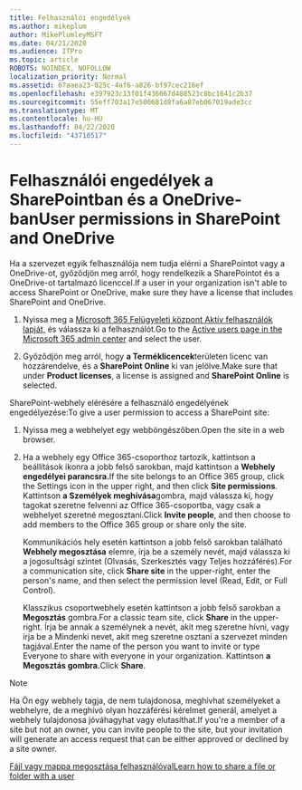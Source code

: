 ```yaml
---
title: Felhasználói engedélyek
ms.author: mikeplum
author: MikePlumleyMSFT
ms.date: 04/21/2020
ms.audience: ITPro
ms.topic: article
ROBOTS: NOINDEX, NOFOLLOW
localization_priority: Normal
ms.assetid: 67aaea23-025c-4af6-a826-bf97cec216ef
ms.openlocfilehash: e397923c13f01f436667d488523c8bc1641c2b37
ms.sourcegitcommit: 55eff703a17e500681d8fa6a87eb067019ade3cc
ms.translationtype: MT
ms.contentlocale: hu-HU
ms.lasthandoff: 04/22/2020
ms.locfileid: "43710517"
---
```

# <a name="user-permissions-in-sharepoint-and-onedrive"></a><span data-ttu-id="4ea5d-102">Felhasználói engedélyek a SharePointban és a OneDrive-ban</span><span class="sxs-lookup"><span data-stu-id="4ea5d-102">User permissions in SharePoint and OneDrive</span></span>

<span data-ttu-id="4ea5d-103">Ha a szervezet egyik felhasználója nem tudja elérni a SharePointot vagy a OneDrive-ot, győződjön meg arról, hogy rendelkezik a SharePointot és a OneDrive-ot tartalmazó licenccel.</span><span class="sxs-lookup"><span data-stu-id="4ea5d-103">If a user in your organization isn't able to access SharePoint or OneDrive, make sure they have a license that includes SharePoint and OneDrive.</span></span> 
  
1. <span data-ttu-id="4ea5d-104">Nyissa meg a [Microsoft 365 Felügyeleti központ Aktív felhasználók lapját,](https://portal.office.com/adminportal/home#/users) és válassza ki a felhasználót.</span><span class="sxs-lookup"><span data-stu-id="4ea5d-104">Go to the [Active users page in the Microsoft 365 admin center](https://portal.office.com/adminportal/home#/users) and select the user.</span></span> 
    
2. <span data-ttu-id="4ea5d-105">Győződjön meg arról, hogy **a Terméklicencek**területen licenc van hozzárendelve, és a **SharePoint Online** ki van jelölve.</span><span class="sxs-lookup"><span data-stu-id="4ea5d-105">Make sure that under **Product licenses**, a license is assigned and **SharePoint Online** is selected.</span></span> 
    
 <span data-ttu-id="4ea5d-106">SharePoint-webhely elérésére a felhasználó engedélyének engedélyezése:</span><span class="sxs-lookup"><span data-stu-id="4ea5d-106">To give a user permission to access a SharePoint site:</span></span> 
  
1. <span data-ttu-id="4ea5d-107">Nyissa meg a webhelyet egy webböngészőben.</span><span class="sxs-lookup"><span data-stu-id="4ea5d-107">Open the site in a web browser.</span></span>
    
2. <span data-ttu-id="4ea5d-108">Ha a webhely egy Office 365-csoporthoz tartozik, kattintson a beállítások ikonra a jobb felső sarokban, majd kattintson a **Webhely engedélyei parancsra.**</span><span class="sxs-lookup"><span data-stu-id="4ea5d-108">If the site belongs to an Office 365 group, click the Settings icon in the upper right, and then click **Site permissions**.</span></span> <span data-ttu-id="4ea5d-109">Kattintson **a Személyek meghívása**gombra, majd válassza ki, hogy tagokat szeretne felvenni az Office 365-csoportba, vagy csak a webhelyet szeretné megosztani.</span><span class="sxs-lookup"><span data-stu-id="4ea5d-109">Click **Invite people**, and then choose to add members to the Office 365 group or share only the site.</span></span> 
    
    <span data-ttu-id="4ea5d-110">Kommunikációs hely esetén kattintson a jobb felső sarokban található **Webhely megosztása** elemre, írja be a személy nevét, majd válassza ki a jogosultsági szintet (Olvasás, Szerkesztés vagy Teljes hozzáférés).</span><span class="sxs-lookup"><span data-stu-id="4ea5d-110">For a communication site, click **Share site** in the upper-right, enter the person's name, and then select the permission level (Read, Edit, or Full Control).</span></span> 
    
    <span data-ttu-id="4ea5d-111">Klasszikus csoportwebhely esetén kattintson a jobb felső sarokban a **Megosztás** gombra.</span><span class="sxs-lookup"><span data-stu-id="4ea5d-111">For a classic team site, click **Share** in the upper-right.</span></span> <span data-ttu-id="4ea5d-112">Írja be annak a személynek a nevét, akit meg szeretne hívni, vagy írja be a Mindenki nevet, akit meg szeretne osztani a szervezet minden tagjával.</span><span class="sxs-lookup"><span data-stu-id="4ea5d-112">Enter the name of the person you want to invite or type Everyone to share with everyone in your organization.</span></span> <span data-ttu-id="4ea5d-113">Kattintson **a Megosztás gombra.**</span><span class="sxs-lookup"><span data-stu-id="4ea5d-113">Click **Share**.</span></span>
    
> [!NOTE]
> <span data-ttu-id="4ea5d-114">Ha Ön egy webhely tagja, de nem tulajdonosa, meghívhat személyeket a webhelyre, de a meghívó olyan hozzáférési kérelmet generál, amelyet a webhely tulajdonosa jóváhagyhat vagy elutasíthat.</span><span class="sxs-lookup"><span data-stu-id="4ea5d-114">If you're a member of a site but not an owner, you can invite people to the site, but your invitation will generate an access request that can be either approved or declined by a site owner.</span></span> 
  
[<span data-ttu-id="4ea5d-115">Fájl vagy mappa megosztása felhasználóval</span><span class="sxs-lookup"><span data-stu-id="4ea5d-115">Learn how to share a file or folder with a user</span></span>](https://go.microsoft.com/fwlink/?linkid=533408)
  

